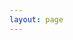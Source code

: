 ```yaml
---
layout: page
---
```

<script setup>
import {
  VPTeamPage,
  VPTeamPageTitle,
  VPTeamMembers
} from 'vitepress/theme'

const members = [
  {
    avatar: '/members/elegantcrazy.png',
    name: 'ElegantCrazy',
    title: 'Founder, Web 神',
    links: [
      { icon: 'github', link: 'https://github.com/ElegantCrazy' },
    ]
  },
  {
    avatar: '/members/s0uthwood.jpeg',
    name: 's0uthwood',
    title: 'Reverse 真神',
    links: [
      { icon: 'github', link: 'https://github.com/s0uthwood' },
    ]
  },
  {
    avatar: '/members/zeroc.jpg',
    name: 'zeroc',
    title: '端茶倒水',
    links: [
      { icon: 'github', link: 'https://github.com/Zeroc0077' },
      { icon: 'twitter', link: 'https://x.com/zeroc45026434' }
    ]
  },
  {
    avatar: '/members/Eurus.jpg',
    name: 'Eurus',
    title: 'pwn 神',
    links: [
      { icon: 'github', link: 'https://github.com/AkaiEurus' },
    ]
  },
  {
    avatar: '/members/Joooooκ.jpeg',
    name: 'Joooooκ',
    title: 'Misc 神',
    links: [
      { icon: 'github', link: 'https://github.com/Joooook' },
    ]
  },
  {
    avatar: '/members/zzzccc.png',
    name: 'zzzccc',
    title: 'Reverse 神',
    links: [
      { icon: 'github', link: 'https://github.com/zzzcccyyyggg' },
    ]
  },
]
</script>

<VPTeamPage>
  <VPTeamPageTitle>
    <template #title>
      or4nge
    </template>
    <template #lead>
      The CTF team of BUAA CST
    </template>
  </VPTeamPageTitle>
  <VPTeamMembers
    :members="members"
  />
</VPTeamPage>